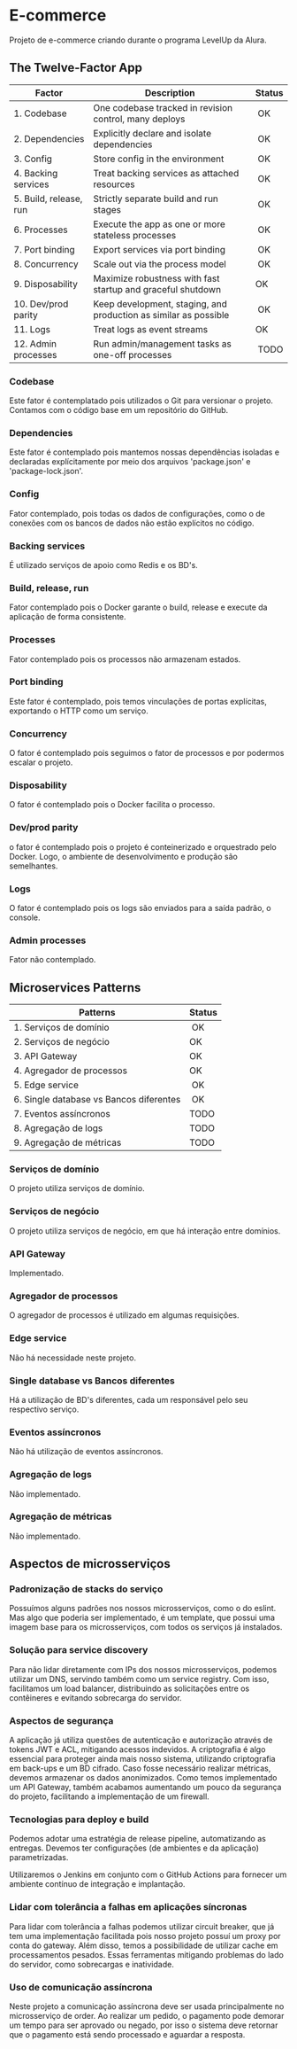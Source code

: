
# E-commerce

Projeto de e-commerce criando durante o programa LevelUp da Alura.

## The Twelve-Factor App

| Factor | Description | Status |
|--------|-------------|--------|
| 1. Codebase | One codebase tracked in revision control, many deploys | OK |
| 2. Dependencies | Explicitly declare and isolate dependencies | OK |
| 3. Config | Store config in the environment | OK |
| 4. Backing services | Treat backing services as attached resources | OK |
| 5. Build, release, run | Strictly separate build and run stages | OK |
| 6. Processes | Execute the app as one or more stateless processes | OK |
| 7. Port binding | Export services via port binding | OK |
| 8. Concurrency | Scale out via the process model | OK |
| 9. Disposability | Maximize robustness with fast startup and graceful shutdown | OK |
| 10. Dev/prod parity | Keep development, staging, and production as similar as possible | OK |
| 11. Logs | Treat logs as event streams | OK |
| 12. Admin processes | Run admin/management tasks as one-off processes | TODO |

### Codebase

Este fator é contemplatado pois utilizados o Git para versionar o projeto. Contamos com o código base em um repositório do GitHub.

### Dependencies

Este fator é contemplado pois mantemos nossas dependências isoladas e declaradas explícitamente por meio dos arquivos 'package.json' e 'package-lock.json'.

### Config

Fator contemplado, pois todas os dados de configurações, como o de conexões com os bancos de dados não estão explícitos no código.

### Backing services

É utilizado serviços de apoio como Redis e os BD's.

### Build, release, run

Fator contemplado pois o Docker garante o build, release e execute da aplicação de forma consistente.

### Processes

Fator contemplado pois os processos não armazenam estados.

### Port binding

Este fator é contemplado, pois temos vinculações de portas explícitas, exportando o HTTP como um serviço.

### Concurrency

O fator é contemplado pois seguimos o fator de processos e por podermos escalar o projeto.

### Disposability

O fator é contemplado pois o Docker facilita o processo.

### Dev/prod parity

o fator é contemplado pois o projeto é conteinerizado e orquestrado pelo Docker. Logo, o ambiente de desenvolvimento e produção são semelhantes.

### Logs

O fator é contemplado pois os logs são enviados para a saída padrão, o console.

### Admin processes

Fator não contemplado.

## Microservices Patterns

| Patterns | Status |
|--------------|-----------|
| 1. Serviços de domínio | OK |
| 2. Serviços de negócio | OK |
| 3. API Gateway | OK |
| 4. Agregador de processos | OK |
| 5. Edge service | OK |
| 6. Single database vs Bancos diferentes | OK |
| 7. Eventos assíncronos‌ | TODO |
| 8. Agregação de logs | TODO |
| 9. Agregação de métricas | TODO |

### Serviços de domínio

O projeto utiliza serviços de domínio.

### Serviços de negócio

O projeto utiliza serviços de negócio, em que há interação entre domínios.

### API Gateway

Implementado.

### Agregador de processos

O agregador de processos é utilizado em algumas requisições.

### Edge service

Não há necessidade neste projeto.

### Single database vs Bancos diferentes

Há a utilização de BD's diferentes, cada um responsável pelo seu respectivo serviço.

### Eventos assíncronos‌

Não há utilização de eventos assíncronos.

### Agregação de logs

Não implementado.

### Agregação de métricas

Não implementado.

## Aspectos de microsserviços

### Padronização de stacks do serviço

Possuímos alguns padrões nos nossos microsserviços, como o do eslint.
Mas algo que poderia ser implementado, é um template, que possui uma imagem base para os microsserviços, com todos os serviços já instalados.

### Solução para service discovery

Para não lidar diretamente com IPs dos nossos microsserviços, podemos utilizar um DNS, servindo também como um service registry.
Com isso, facilitamos um load balancer, distribuindo as solicitações entre os contêineres e evitando sobrecarga do servidor.

### Aspectos de segurança

A aplicação já utiliza questões de autenticação e autorização através de tokens JWT e ACL, mitigando acessos indevidos.
A criptografia é algo essencial para proteger ainda mais nosso sistema, utilizando criptografia em back-ups e um BD cifrado. Caso fosse necessário realizar métricas, devemos armazenar os dados anonimizados.
Como temos implementado um API Gateway, também acabamos aumentando um pouco da segurança do projeto, facilitando a implementação de um firewall.

### Tecnologias para deploy e build

Podemos adotar uma estratégia de release pipeline, automatizando as entregas.
Devemos ter configurações (de ambientes e da aplicação) parametrizadas.

Utilizaremos o Jenkins em conjunto com o GitHub Actions para fornecer um ambiente contínuo de integração e implantação.

### Lidar com tolerância a falhas em aplicações síncronas

Para lidar com tolerância a falhas podemos utilizar circuit breaker, que já tem uma implementação facilitada pois nosso projeto possuí um proxy por conta do gateway.
Além disso, temos a possibilidade de utilizar cache em processamentos pesados.
Essas ferramentas mitigando problemas do lado do servidor, como sobrecargas e inatividade.

### Uso de comunicação assíncrona

Neste projeto a comunicação assíncrona deve ser usada principalmente no microsserviço de order. Ao realizar um pedido, o pagamento pode demorar um tempo para ser aprovado ou negado, por isso o sistema deve retornar que o pagamento está sendo processado e aguardar a resposta.
